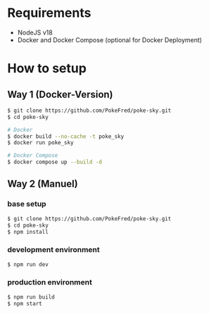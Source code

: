 # Requirements

- NodeJS v18
- Docker and Docker Compose (optional for Docker Deployment)

# How to setup

## Way 1 (Docker-Version)

```bash
$ git clone https://github.com/PokeFred/poke-sky.git
$ cd poke-sky

# Docker
$ docker build --no-cache -t poke_sky
$ docker run poke_sky

# Docker Compose
$ docker compose up --build -d
```

## Way 2 (Manuel)

### base setup

```bash
$ git clone https://github.com/PokeFred/poke-sky.git
$ cd poke-sky
$ npm install
```

### development environment

```bash
$ npm run dev
```

### production environment

```bash
$ npm run build
$ npm start
```
